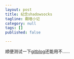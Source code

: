 ```yaml
---
layout: post
title: 纪念shadowsocks
tagline: 翻墙小记
category: null
tags: []
published: false

---
```

顺便测试一下[gitblog](www.gitblog.io)还能用不……